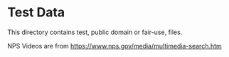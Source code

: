 Test Data
=========

This directory contains test, public domain or fair-use, files.

NPS Videos are from https://www.nps.gov/media/multimedia-search.htm
